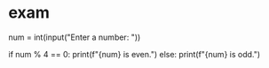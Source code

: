# exam
num = int(input("Enter a number: "))

if num % 4 == 0:
    print(f"{num} is even.")
else:
    print(f"{num} is odd.")
